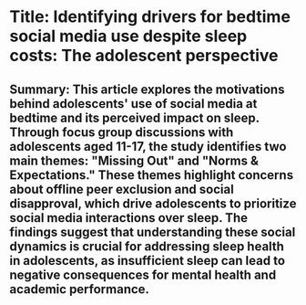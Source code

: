 # Title: Identifying drivers for bedtime social media use despite sleep costs: The adolescent perspective

## Summary: This article explores the motivations behind adolescents' use of social media at bedtime and its perceived impact on sleep. Through focus group discussions with adolescents aged 11-17, the study identifies two main themes: "Missing Out" and "Norms & Expectations." These themes highlight concerns about offline peer exclusion and social disapproval, which drive adolescents to prioritize social media interactions over sleep. The findings suggest that understanding these social dynamics is crucial for addressing sleep health in adolescents, as insufficient sleep can lead to negative consequences for mental health and academic performance.